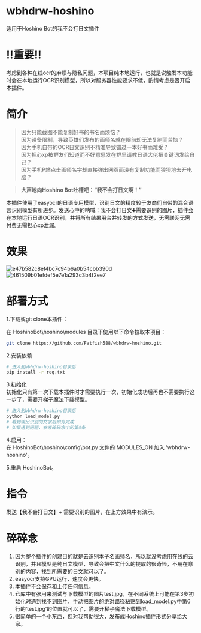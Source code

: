 # wbhdrw-hoshino
 适用于Hoshino Bot的我不会打日文插件  
#  ‼️重要‼️
考虑到各种在线ocr的麻烦与隐私问题，本项目纯本地运行，也就是说触发本功能时会在本地运行OCR识别模型，所以对服务器性能要求不低，酌情考虑是否开启本插件。
# 简介

> 因为只能截图不能复制好书的书名而烦恼？  
> 因为设备限制，导致英雄们发布的画师名就在眼前却无法复制而苦恼？  
> 因为手机自带的OCR日文识别不精准导致错过一本好书而难受？  
> 因为担心xp被群友们知道而不好意思发在群里请教日语大佬把关键词发给自己？  
> 因为手机P站点击画师名字却直接弹出网页而没有复制功能而狼狈地去开电脑？  

> **大声地向Hoshino Bot吐槽吧：“我不会打日文啊！”**

本插件使用了easyocr的日语专用模型，识别日文的精度较于友商们自带的混合语言识别模型有所进步。发送心中的呐喊：我不会打日文➕需要识别的图片，插件会在本地运行日语OCR识别，并将所有结果用合并转发的方式发送，无需联网无需付费无需担心xp泄漏。
#  效果
![e47b582c8ef4bc7c94b6a0b54cbb390d](https://github.com/Fatfish588/wbhdrw-hoshino/assets/59791439/a426d290-0e58-4941-b66d-729f5bb76a3a)
![461509b01efdef5e7e1a293c3b4f2ee7](https://github.com/Fatfish588/wbhdrw-hoshino/assets/59791439/a34513c9-6288-4b24-8736-7341653461c4)

#  部署方式

1.下载或git clone本插件：    

在 HoshinoBot\hoshino\modules 目录下使用以下命令拉取本项目：    

```bash
git clone https://github.com/Fatfish588/wbhdrw-hoshino.git
```

2.安装依赖  

```bash
# 进入到wbhdrw-hoshino目录后
pip install -r req.txt
```
3.初始化  
初始化只有第一次下载本插件时才需要执行一次，初始化成功后再也不需要执行这一步了，需要开梯子魔法下载模型。  

```bash
# 进入到wbhdrw-hoshino目录后
python load_model.py
# 看到输出识别的文字后即为完成
# 如果遇到问题，参考碎碎念中的第4条
```

4.启用：    
在 HoshinoBot\hoshino\config\bot.py 文件的 MODULES_ON 加入 'wbhdrw-hoshino'。    

5.重启 HoshinoBot。    
#  指令
  发送【我不会打日文】+ 需要识别的图片，在上方效果中有演示。  
# 碎碎念
1. 因为整个插件的创建目的就是去识别本子名画师名，所以就没考虑用在线的云识别，并且模型是纯日文模型，导致会把中文什么的提取的很奇怪，不用在意别的内容，找到所需要的日文就可以了。   
2. easyocr支持GPU运行，速度会更快。  
3. 本插件不会保存和上传任何信息。  
4. 仓库中有张用来测试与下载模型的图片test.jpg，在不同系统上可能在第3步初始化时遇到找不到图片，手动把图片的绝对路径粘贴到load_model.py中第6行的‘test.jpg’的位置就可以了，需要开梯子魔法下载模型。
5. 很简单的一个小东西，但对我帮助很大，发布成Hoshino插件形式分享给大家。

   
